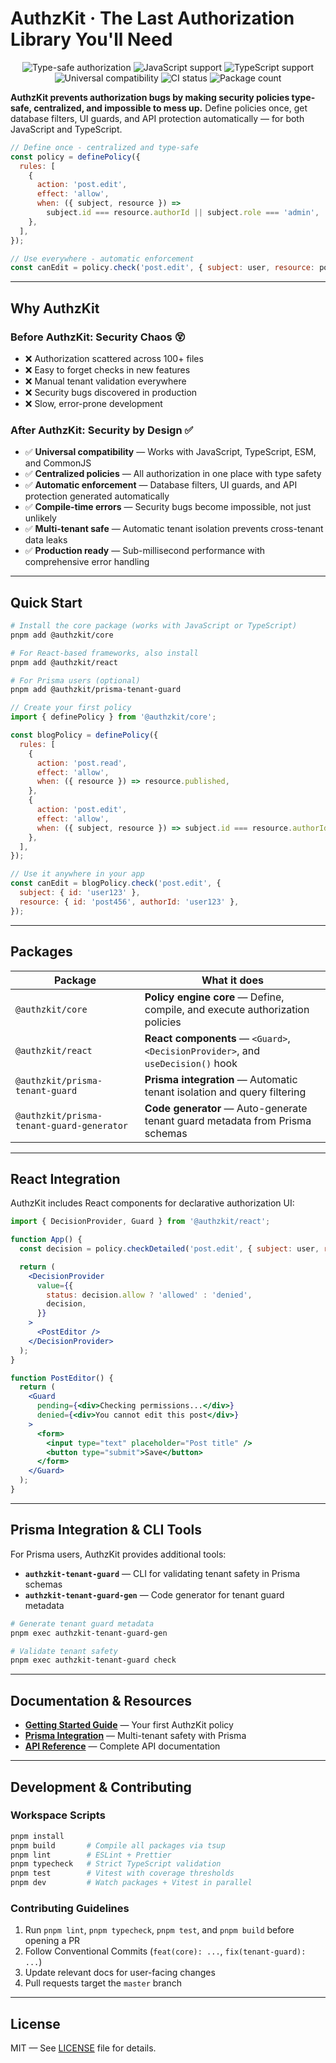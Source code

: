 # AuthzKit · The Last Authorization Library You'll Need

<p align="center">
  <img src="https://img.shields.io/badge/authorization-type--safe-111827?style=for-the-badge" alt="Type-safe authorization" />

  <img src="https://img.shields.io/badge/JavaScript-✓-f7df1e?style=for-the-badge&logo=javascript&logoColor=black" alt="JavaScript support" />

  <img src="https://img.shields.io/badge/TypeScript-✓-3178c6?style=for-the-badge&logo=typescript&logoColor=white" alt="TypeScript support" />
  
  <img src="https://img.shields.io/badge/ESM%20%2B%20CJS-✓-6366f1?style=for-the-badge" alt="Universal compatibility" />

<img src="https://img.shields.io/badge/CI-green?style=for-the-badge&logo=githubactions&logoColor=white" alt="CI status" />

<img src="https://img.shields.io/badge/packages-4-0ea5e9?style=for-the-badge&logo=pnpm&logoColor=white" alt="Package count" />

</p>

**AuthzKit prevents authorization bugs by making security policies type-safe, centralized, and impossible to mess up.** Define policies once, get database filters, UI guards, and API protection automatically — for both JavaScript and TypeScript.

```javascript
// Define once - centralized and type-safe
const policy = definePolicy({
  rules: [
    {
      action: 'post.edit',
      effect: 'allow',
      when: ({ subject, resource }) =>
        subject.id === resource.authorId || subject.role === 'admin',
    },
  ],
});

// Use everywhere - automatic enforcement
const canEdit = policy.check('post.edit', { subject: user, resource: post });
```

---

## Why AuthzKit

### Before AuthzKit: Security Chaos 😵

- ❌ Authorization scattered across 100+ files
- ❌ Easy to forget checks in new features
- ❌ Manual tenant validation everywhere
- ❌ Security bugs discovered in production
- ❌ Slow, error-prone development

### After AuthzKit: Security by Design ✅

- ✅ **Universal compatibility** — Works with JavaScript, TypeScript, ESM, and CommonJS
- ✅ **Centralized policies** — All authorization in one place with type safety
- ✅ **Automatic enforcement** — Database filters, UI guards, and API protection generated automatically
- ✅ **Compile-time errors** — Security bugs become impossible, not just unlikely
- ✅ **Multi-tenant safe** — Automatic tenant isolation prevents cross-tenant data leaks
- ✅ **Production ready** — Sub-millisecond performance with comprehensive error handling

---

## Quick Start

```bash
# Install the core package (works with JavaScript or TypeScript)
pnpm add @authzkit/core

# For React-based frameworks, also install
pnpm add @authzkit/react

# For Prisma users (optional)
pnpm add @authzkit/prisma-tenant-guard
```

```javascript
// Create your first policy
import { definePolicy } from '@authzkit/core';

const blogPolicy = definePolicy({
  rules: [
    {
      action: 'post.read',
      effect: 'allow',
      when: ({ resource }) => resource.published,
    },
    {
      action: 'post.edit',
      effect: 'allow',
      when: ({ subject, resource }) => subject.id === resource.authorId,
    },
  ],
});

// Use it anywhere in your app
const canEdit = blogPolicy.check('post.edit', {
  subject: { id: 'user123' },
  resource: { id: 'post456', authorId: 'user123' },
});
```

---

## Packages

| Package                                   | What it does                                                                     |
| ----------------------------------------- | -------------------------------------------------------------------------------- |
| `@authzkit/core`                          | **Policy engine core** — Define, compile, and execute authorization policies     |
| `@authzkit/react`                         | **React components** — `<Guard>`, `<DecisionProvider>`, and `useDecision()` hook |
| `@authzkit/prisma-tenant-guard`           | **Prisma integration** — Automatic tenant isolation and query filtering          |
| `@authzkit/prisma-tenant-guard-generator` | **Code generator** — Auto-generate tenant guard metadata from Prisma schemas     |

---

## React Integration

AuthzKit includes React components for declarative authorization UI:

```jsx
import { DecisionProvider, Guard } from '@authzkit/react';

function App() {
  const decision = policy.checkDetailed('post.edit', { subject: user, resource: post });

  return (
    <DecisionProvider
      value={{
        status: decision.allow ? 'allowed' : 'denied',
        decision,
      }}
    >
      <PostEditor />
    </DecisionProvider>
  );
}

function PostEditor() {
  return (
    <Guard
      pending={<div>Checking permissions...</div>}
      denied={<div>You cannot edit this post</div>}
    >
      <form>
        <input type="text" placeholder="Post title" />
        <button type="submit">Save</button>
      </form>
    </Guard>
  );
}
```

---

## Prisma Integration & CLI Tools

For Prisma users, AuthzKit provides additional tools:

- **`authzkit-tenant-guard`** — CLI for validating tenant safety in Prisma schemas
- **`authzkit-tenant-guard-gen`** — Code generator for tenant guard metadata

```bash
# Generate tenant guard metadata
pnpm exec authzkit-tenant-guard-gen

# Validate tenant safety
pnpm exec authzkit-tenant-guard check
```

---

## Documentation & Resources

- **[Getting Started Guide](docs/guides/getting-started.md)** — Your first AuthzKit policy
- **[Prisma Integration](docs/guides/tenant-guard.md)** — Multi-tenant safety with Prisma
- **[API Reference](docs/)** — Complete API documentation

---

## Development & Contributing

### Workspace Scripts

```bash
pnpm install
pnpm build       # Compile all packages via tsup
pnpm lint        # ESLint + Prettier
pnpm typecheck   # Strict TypeScript validation
pnpm test        # Vitest with coverage thresholds
pnpm dev         # Watch packages + Vitest in parallel
```

### Contributing Guidelines

1. Run `pnpm lint`, `pnpm typecheck`, `pnpm test`, and `pnpm build` before opening a PR
2. Follow Conventional Commits (`feat(core): ...`, `fix(tenant-guard): ...`)
3. Update relevant docs for user-facing changes
4. Pull requests target the `master` branch

---

## License

MIT — See [LICENSE](LICENSE) file for details.

